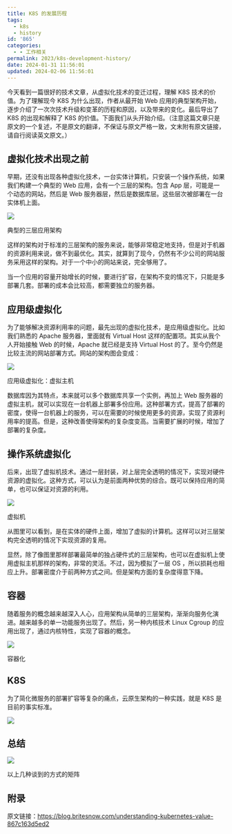 ```yaml
---
title: K8S 的发展历程
tags:
  - k8s
  - history
id: '865'
categories:
  - - 工作相关
permalink: 2023/k8s-development-history/
date: 2024-01-31 11:56:01
updated: 2024-02-06 11:56:01
---
```

今天看到一篇很好的技术文章，从虚拟化技术的变迁过程，理解 K8S 技术的价值。为了理解现今 K8S 为什么出现，作者从最开始 Web 应用的典型架构开始，逐步介绍了一次次技术升级和变革的历程和原因，以及带来的变化。最后导出了 K8S 的出现和解释了 K8S 的价值。下面我们从头开始介绍。（注意这篇文章只是原文的一个复述，不是原文的翻译，不保证与原文严格一致，文末附有原文链接，请自行阅读英文原文。）

<!--more-->

## 虚拟化技术出现之前

早期，还没有出现各种虚拟化技术，一台实体计算机，只安装一个操作系统，如果我们构建一个典型的 Web 应用，会有一个三层的架构。包含 App 层，可能是一个动态的网站，然后是 Web 服务器层，然后是数据库层。这些层次被部署在一台实体机上面。

![](../images/2019/09/1_单体应用实体服务器.png)

典型的三层应用架构

这样的架构对于标准的三层架构的服务来说，能够非常稳定地支持，但是对于机器的资源利用来说，做不到最优化。其实，就算到了现今，仍然有不少公司的网站服务采用这样的架构。对于一个中小的网站来说，完全够用了。

当一个应用的容量开始增长的时候，要进行扩容，在架构不变的情况下，只能是多部署几套。部署的成本会比较高，都需要独立的服务器。

## 应用级虚拟化

为了能够解决资源利用率的问题，最先出现的虚拟化技术，是应用级虚拟化。比如我们熟悉的 Apache 服务器，里面就有 Virtual Host 这样的配置项。其实从我个人开始接触 Web 的时候，Apache 就已经是支持 Virtual Host 的了。至今仍然是比较主流的网站部署方式。网站的架构图会变成：

![](../images/2019/09/1_单体应用虚拟主机.png)

应用级虚拟化：虚拟主机

数据库因为其特点，本来就可以多个数据库共享一个实例，再加上 Web 服务器的虚拟主机，就可以实现在一台机器上部署多份应用。这种部署方式，提高了部署的密度，使得一台机器上的服务，可以在需要的时候使用更多的资源，实现了资源利用率的提高。但是，这种改善使得架构的复杂度变高。当需要扩展的时候，增加了部署的复杂度。

## 操作系统虚拟化

后来，出现了虚拟机技术。通过一层封装，对上层完全透明的情况下，实现对硬件资源的虚拟化。这种方式，可以认为是前面两种优势的综合。既可以保持应用的简单，也可以保证对资源的利用。

![](../images/2019/09/1_单体应用虚拟机.png)

虚拟机

从图里可以看到，是在实体的硬件上面，增加了虚拟的计算机。这样可以对三层架构完全透明的情况下实现资源的复用。

显然，除了像图里那样部署最简单的独占硬件式的三层架构，也可以在虚拟机上使用虚拟主机那样的架构，非常的灵活。不过，因为模拟了一层 OS ，所以损耗也相应上升。部署密度介于前两种方式之间。但是架构方面的复杂度得意下降。

## 容器

随着服务的概念越来越深入人心，应用架构从简单的三层架构，渐渐向服务化演进。越来越多的单一功能服务出现了。然后，另一种内核技术 Linux Cgroup 的应用出现了，通过内核特性，实现了容器的概念。

![](../images/2019/09/1_容器化.png)

容器化

## K8S

为了简化微服务的部署扩容等复杂的痛点，云原生架构的一种实践，就是 K8S 是目前的事实标准。

![](../images/2019/09/1_k8s.png)

## 总结

![](../images/2019/09/1_特性矩阵.png)

以上几种谈到的方式的矩阵

## 附录

原文链接：https://blog.britesnow.com/understanding-kubernetes-value-867c163d5ed2